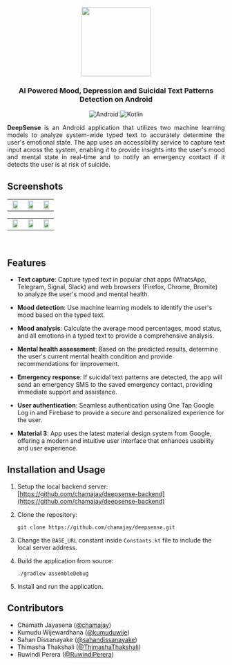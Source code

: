 <div align="center">
	
<img width="" src="https://user-images.githubusercontent.com/116336229/230703545-d95d7bfa-eb24-48ab-ad22-598a41b80597.png"  width=160 height=160  align="center">



### AI Powered Mood, Depression and Suicidal Text Patterns Detection on Android

![Android](https://img.shields.io/badge/Android-3DDC84?style=for-the-badge&logo=android&logoColor=white)
![Kotlin](https://img.shields.io/badge/kotlin-%237F52FF.svg?style=for-the-badge&logo=kotlin&logoColor=white)
<div align="left">


<p align="justify"><b>DeepSense</b> is an Android application that utilizes two machine learning models to analyze system-wide typed text to accurately determine the user's emotional state.
The app uses an accessibility service to capture text input across the system, enabling it to provide insights into the user's mood and mental state in real-time 
and to notify an emergency contact if it detects the user is at risk of suicide.</p>


## Screenshots

<table align="center">
  <tr>
    <td align="center"><img src="https://user-images.githubusercontent.com/116336229/230706720-120c140b-0277-4e70-82b3-40aee7f35f26.png" width="80%" /></td>
    <td align="center"><img src="https://user-images.githubusercontent.com/116336229/230706738-5f7b11e8-24d2-4abf-a472-3f3c9a32e76c.png" width="80%" /></td>
    <td align="center"><img src="https://user-images.githubusercontent.com/116336229/230706786-52b11695-d1e5-40c9-9cf6-edcd00f5e5e6.png" width="80%" /></td>
  </tr>

</table>

<table align="center">
  <tr>
    <td align="center"><img src="https://user-images.githubusercontent.com/116336229/230707366-d2fff34c-20b7-4e0e-83ee-6348424d2f0e.png" width="80%" /></td>
    <td align="center"><img src="https://user-images.githubusercontent.com/116336229/230707453-e72feb1c-90a1-463e-9c38-d2b92108a068.png" width="80%" /></td>
    <td align="center"><img src="https://user-images.githubusercontent.com/116336229/230707456-df695084-5c7a-476d-be5e-cc030e533da2.png" width="80%" /></td>
  </tr>
</table>

<br>


## Features
- **Text capture**: Capture typed text in popular chat apps (WhatsApp, Telegram, Signal, Slack) and web browsers (Firefox, Chrome, Bromite) to analyze the user's mood and mental health.

- **Mood detection**: Use machine learning models to identify the user's mood based on the typed text.

- **Mood analysis**: Calculate the average mood percentages, mood status, and all emotions in a typed text to provide a comprehensive analysis.

- **Mental health assessment**: Based on the predicted results, determine the user's current mental health condition and provide recommendations for improvement.

- **Emergency response**: If suicidal text patterns are detected, the app will send an emergency SMS to the saved emergency contact, providing immediate support and assistance.

- **User authentication**: Seamless authentication using One Tap Google Log in and Firebase to provide a secure and personalized experience for the user.

- **Material 3**: App uses the latest material design system from Google, offering a modern and intuitive user interface that enhances usability and user experience.


## Installation and Usage

1. Setup the local backend server: [https://github.com/chamajay/deepsense-backend](https://github.com/chamajay/deepsense-backend)

2. Clone the repository:

    ```
    git clone https://github.com/chamajay/deepsense.git
    ```

3. Change the `BASE_URL` constant inside `Constants.kt` file to include the local server address.

4. Build the application from source:
    ```
    ./gradlew assembleDebug
    ```

5. Install and run the application.

## Contributors
- Chamath Jayasena ([@chamajay](https://github.com/chamajay))
- Kumudu Wijewardhana ([@kumuduwije](https://github.com/kumuduwije))
- Sahan Dissanayake ([@sahandissanayake](https://github.com/sahandissanayake419))
- Thimasha Thakshali ([@ThimashaThakshali](https://github.com/ThimashaThakshali))
- Ruwindi Perera ([@RuwindiPerera](https://github.com/RUWINDIPERERA))
